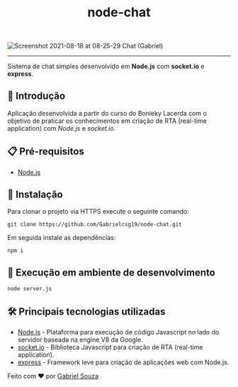 <h1 align="center">node-chat</h1><br>

![Screenshot 2021-08-18 at 08-25-29 Chat (Gabriel)](https://raw.githubusercontent.com/Gabrielcsg19/node-chat/master/assets/cover-img.png)

---
Sistema de chat simples desenvolvido em __Node.js__ com __socket.io__ e __express__.

## 🚀 Introdução
Aplicação desenvolvida a partir do curso do Bonieky Lacerda com o objetivo de praticar os conhecimentos em criação de RTA (real-time application) com *Node.js* e *socket.io*.

## :clipboard: Pré-requisitos

- [Node.js](https://nodejs.org/en/download/)

## :wrench: Instalação

Para clonar o projeto via HTTPS execute o seguinte comando:
```
git clone https://github.com/Gabrielcsg19/node-chat.git
```

Em seguida instale as dependências:
```
npm i
```

## 🔨 Execução em ambiente de desenvolvimento

```
node server.js
```

## :hammer_and_wrench: Principais tecnologias utilizadas

- [Node.js](https://nodejs.org/en/) - Plataforma para execução de código Javascript no lado do servidor baseada na engine V8 da Google.
- [socket.io](https://socket.io/) - Biblioteca Javascript para criação de RTA (real-time application).
- [express](https://expressjs.com/) - Framework leve para criação de aplicações web com Node.js.

Feito com :heart: por [Gabriel Souza](https://github.com/Gabrielcsg19)
